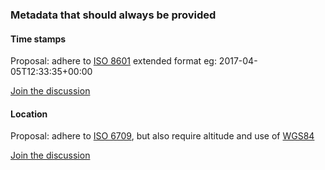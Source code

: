 ### Metadata that should always be provided

#### Time stamps
Proposal: adhere to [ISO 8601](https://en.wikipedia.org/wiki/ISO_8601) extended format eg: 2017-04-05T12:33:35+00:00

[Join the discussion](https://github.com/RDA-sUAS-Data-IG/sUASData/issues/2)

#### Location
Proposal: adhere to [ISO 6709](https://en.wikipedia.org/wiki/ISO_6709), but also require altitude and use of [WGS84](https://en.wikipedia.org/wiki/World_Geodetic_System#A_new_World_Geodetic_System:_WGS_84) 

[Join the discussion](https://github.com/RDA-sUAS-Data-IG/sUASData/issues/1)